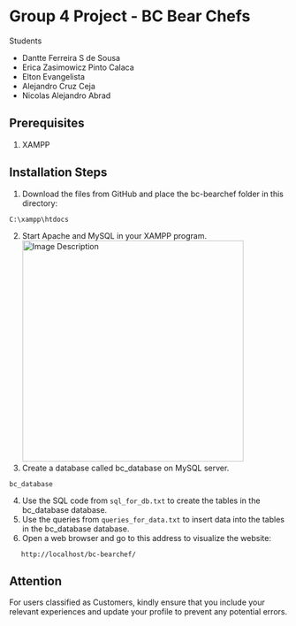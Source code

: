 # Group 4 Project - BC Bear Chefs
Students
* Dantte Ferreira S de Sousa
* Erica Zasimowicz Pinto Calaca
* Elton Evangelista
* Alejandro Cruz Ceja
* Nicolas Alejandro Abrad
## Prerequisites
1. XAMPP
 
## Installation Steps
1. Download the files from GitHub and place the bc-bearchef folder in this directory:
```
C:\xampp\htdocs
```
2. Start Apache and MySQL in your XAMPP program. <br>
<img src="https://github.com/DantteSousa/Group4Project/assets/15451346/2df70b82-caa6-413e-ba3b-32987f172505" alt="Image Description" width="400"><br>
3. Create a database called bc_database on MySQL server.
```
bc_database
```
4. Use the SQL code from `sql_for_db.txt` to create the tables in the bc_database database.
5. Use the queries from `queries_for_data.txt` to insert data into the tables in the bc_database database.  
6. Open a web browser and go to this address to visualize the website:
```
   http://localhost/bc-bearchef/
   ```

## Attention
For users classified as Customers, kindly ensure that you include your relevant experiences and update your profile to prevent any potential errors.
